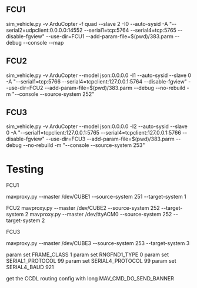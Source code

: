 ## FCU1 

sim_vehicle.py -v ArduCopter -f quad --slave 2 -I0 --auto-sysid -A "--serial2=udpclient:0.0.0.0:14552 --serial1=tcp:5764 --serial4=tcp:5765 --disable-fgview" --use-dir=FCU1 --add-param-file=$(pwd)/383.parm --debug --console --map

## FCU2

sim_vehicle.py -v ArduCopter --model json:0.0.0.0 -I1 --auto-sysid --slave 0 -A "--serial1=tcp:5766 --serial4=tcpclient:127.0.0.1:5764 --disable-fgview" --use-dir=FCU2 --add-param-file=$(pwd)/383.parm --debug --no-rebuild -m "--console --source-system 252"

## FCU3

sim_vehicle.py -v ArduCopter --model json:0.0.0.0 -I2 --auto-sysid --slave 0 -A "--serial1=tcpclient:127.0.0.1:5765 --serial4=tcpclient:127.0.0.1:5766 --disable-fgview" --use-dir=FCU3 --add-param-file=$(pwd)/383.parm --debug --no-rebuild -m "--console --source-system 253"


# Testing 
FCU1

mavproxy.py --master /dev/CUBE1 --source-system 251 --target-system 1


FCU2
mavproxy.py --master /dev/CUBE2 --source-system 252 --target-system 2
mavproxy.py --master /dev/ttyACM0 --source-system 252 --target-system 2

FCU3 

mavproxy.py --master /dev/CUBE3 --source-system 253 --target-system 3


param set FRAME_CLASS 1
param set RNGFND1_TYPE 0
param set SERIAL1_PROTOCOL 99
param set SERIAL4_PROTOCOL 99
param set SERIAL4_BAUD 921


get the CCDL routing config with 
long MAV_CMD_DO_SEND_BANNER
